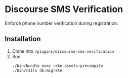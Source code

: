 # Discourse SMS Verification

Enforce phone number verification during registration.

## Installation
1. Clone into `/plugins/discourse-sms-verification`
2. Run:
   ```bash
   ./bin/bundle exec rake assets:precompile
   ./bin/rails db:migrate
